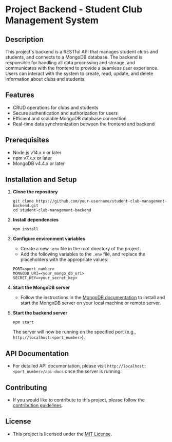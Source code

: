 # Project Backend - Student Club Management System

## Description

This project's backend is a RESTful API that manages student clubs and students, and connects to a MongoDB database. The backend is responsible for handling all data processing and storage, and communicates with the frontend to provide a seamless user experience. Users can interact with the system to create, read, update, and delete information about clubs and students.

## Features

- CRUD operations for clubs and students
- Secure authentication and authorization for users
- Efficient and scalable MongoDB database connection
- Real-time data synchronization between the frontend and backend

## Prerequisites

- Node.js v14.x.x or later
- npm v7.x.x or later
- MongoDB v4.4.x or later

## Installation and Setup

1. **Clone the repository**

   ```
   git clone https://github.com/your-username/student-club-management-backend.git
   cd student-club-management-backend
   ```

2. **Install dependencies**

   ```
   npm install
   ```

3. **Configure environment variables**

   - Create a new `.env` file in the root directory of the project.
   - Add the following variables to the `.env` file, and replace the placeholders with the appropriate values:

   ```
   PORT=<port_number>
   MONGODB_URI=<your_mongo_db_uri>
   SECRET_KEY=<your_secret_key>
   ```

4. **Start the MongoDB server**

   - Follow the instructions in the [MongoDB documentation](https://docs.mongodb.com/manual/installation/) to install and start the MongoDB server on your local machine or remote server.

5. **Start the backend server**

   ```
   npm start
   ```

   The server will now be running on the specified port (e.g., `http://localhost:<port_number>`).

## API Documentation

- For detailed API documentation, please visit `http://localhost:<port_number>/api-docs` once the server is running.

## Contributing

- If you would like to contribute to this project, please follow the [contribution guidelines](./CONTRIBUTING.md).

## License

- This project is licensed under the [MIT License](./LICENSE).
